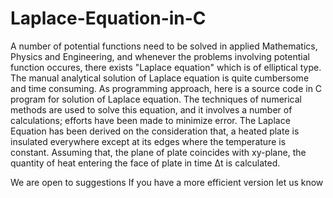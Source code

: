 # Laplace-Equation-in-C
A number of potential functions need to be solved in applied Mathematics, Physics and Engineering, and whenever the problems involving potential function occures, there exists "Laplace equation" which is of elliptical type.  The manual analytical solution of Laplace equation is quite cumbersome and time consuming. As programming approach, here is a source code in C program for solution of Laplace equation. The techniques of numerical methods are used to solve this equation, and it involves a number of calculations; efforts have been made to minimize error.  The Laplace Equation has been derived on the consideration that, a heated plate is insulated everywhere except at its edges where the temperature is constant. Assuming that, the plane of plate coincides with xy-plane, the quantity of heat entering the face of plate in time Δt is calculated.

We are open to suggestions
If you have a more efficient version
let us know
